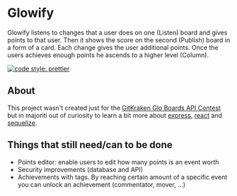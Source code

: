# Glowify

Glowify listens to changes that a user does on one (Listen) board and gives points to that user. Then it shows the score on the second (Publish) board in a form of a card. Each change gives the user additional points. Once the users achieves enough points he ascends to a higher level (Column).

[![code style: prettier](https://img.shields.io/badge/code_style-prettier-ff69b4.svg?style=flat-square)](https://github.com/prettier/prettier)

## About

This project wasn't created just for the [GitKraken Glo Boards API Contest](https://www.gitkraken.com/glo-api-contest) but in majoriti out of curiosity to learn a bit more about [express](https://github.com/expressjs/express), [react](https://github.com/facebook/react/) and [sequelize](https://github.com/sequelize/sequelize).

## Things that still need/can to be done

- Points editor: enable users to edit how many points is an event worth
- Security improvements (database and API)
- Achievements with tags. By reaching certain amount of a specific event you can unlock an achievement (commentator, mover, ...)
